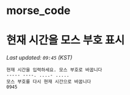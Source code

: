 # morse_code
# 현재 시간을 모스 부호 표시
<!-- MORSE_TIME_START -->
_Last updated: `09:45` (KST)_

```
현재 시간을 입력하세요. 모스 부호로 바꿉니다
----- ----. ....- .....
모스 부호를 다시 현재 시간으로 바꿉니다
0945
```
<!-- MORSE_TIME_END -->

